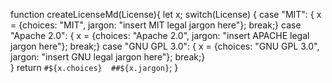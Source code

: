 function createLicenseMd(License){
    let x;
    switch(License) {
        case "MIT": {
         x = {choices: "MIT", jargon: "insert MIT legal jargon here"};
        break;}
        case "Apache 2.0": {
        x = {choices: "Apache 2.0", jargon: "insert APACHE legal jargon here"};
        break;}
        case "GNU GPL 3.0": {
        x = {choices: "GNU GPL 3.0", jargon: "insert GNU legal jargon here"};
        break;}      
    }
    return `#${x.choices}  ##${x.jargon}`;
}